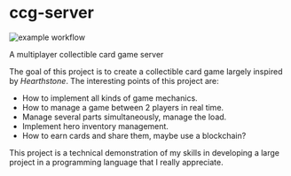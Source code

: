 # ccg-server
![example workflow](https://github.com/maxscharwath/ccg-server/actions/workflows/actions_node.yml/badge.svg)

A multiplayer collectible card game server

The goal of this project is to create a collectible card game largely inspired by *Hearthstone*.
The interesting points of this project are:
- How to implement all kinds of game mechanics.
- How to manage a game between 2 players in real time.
- Manage several parts simultaneously, manage the load.
- Implement hero inventory management.
- How to earn cards and share them, maybe use a blockchain?

This project is a technical demonstration of my skills in developing a large project in a programming language that I really appreciate.
